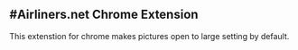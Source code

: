 #Airliners.net Chrome Extension
---
This extenstion for chrome makes pictures open to large setting by default.
